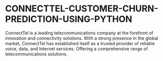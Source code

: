 # CONNECTTEL-CUSTOMER-CHURN-PREDICTION-USING-PYTHON
ConnectTel is a leading telecommunications company at the forefront of innovation and connectivity solutions. With a strong presence in the global market, ConnectTel has established itself as a trusted provider of reliable voice, data, and Internet services. Offering a comprehensive range of telecommunications solutions.
